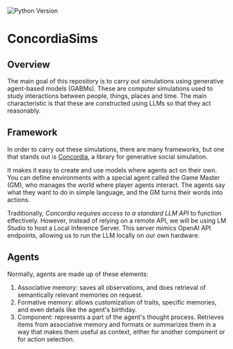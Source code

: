 ![Python Version](https://img.shields.io/badge/python-3.12.4-blue)

# ConcordiaSims
## Overview
The main goal of this repository is to carry out simulations using generative agent-based models (GABMs). These are computer simulations used to study interactions between people, things, places and time. The main characteristic is that these are constructed using LLMs so that they act reasonably.

## Framework
In order to carry out these simulations, there are many frameworks, but one that stands out is [Concordia](https://github.com/google-deepmind/concordia), a library for generative social simulation. 

It makes it easy to create and use models where agents act on their own. You can define environments with a special agent called the Game Master (GM), who manages the world where player agents interact. The agents say what they want to do in simple language, and the GM turns their words into actions.

Traditionally, *Concordia requires access to a standard LLM API* to function effectively. However, instead of relying on a remote API, we will be using LM Studio to host a Local Inference Server. This server mimics OpenAI API endpoints, allowing us to run the LLM locally on our own hardware. 

## Agents
Normally, agents are made up of these elements:
1. Associative memory: saves all observations, and does retrieval of semantically relevant memories on request.
2. Formative memory: allows customization of traits, specific memories, and even details like the agent's birthday.
3. Component: represents a part of the agent's thought process. Retrieves items from associative memory and formats or summarizes them in a way that makes them useful as context, either for another component or for action selection.

<!---
## Main scenario
We will carry out an experiment related to disinformation, but before getting into details, it might be of high relevance to have present its definition, since it is often confused with misinformation. 

The key difference between misinformation and disinformation is that **misinformation** refers to false or inaccurate information that is unintentionally spread, while **disinformation** refers to false or misleading information that is intentionally spread with the purpose of deceiving or manipulating others.

For this scenario, we will look at different types of people based on their political ideologies and a survey about disinformation, and observe how fake news spreads based on those types.

### Part 1: Definition of premise, subgoals, goal, and context
* Premise: The study of disinformation and its rapid spread poses new challenges beyond the established conventions of traditional media studies. Unlike misinformation, disinformation involves the intentional spread of false or misleading information to deceive or manipulate. Understanding how fake news spreads and evaluating the effectiveness of various strategies to prevent its spread is crucial in today's information landscape.

* Subgoal: Discuss the veracity of the information you receive. Evaluate and share your thoughts on whether the news might be true or false, and explain your reasoning. Consider the source, your own knowledge, and any available verification tools.
  
* Goal: An agent introduces a piece of fake news and you need to observe its spread. Observe the effect it has on each character and assess the effectiveness of different strategies and tools used to prevent the spread of fake news, providing insights into which methods are most successful.

* Context: A group of friends is having a casual conversation when one of them suddenly shares a surprising piece of news. The friends then discuss whether the news is true or false, evaluating the information based on their knowledge, the credibility of the source, and any verification tools they have. This setting provides a realistic scenario for observing the spread of fake news and testing strategies to prevent it.

## Files available in the repository
-->

